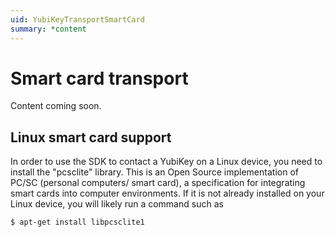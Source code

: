 ```yaml
---
uid: YubiKeyTransportSmartCard
summary: *content
---
```


<!-- Copyright 2021 Yubico AB

Licensed under the Apache License, Version 2.0 (the "License");
you may not use this file except in compliance with the License.
You may obtain a copy of the License at

    http://www.apache.org/licenses/LICENSE-2.0

Unless required by applicable law or agreed to in writing, software
distributed under the License is distributed on an "AS IS" BASIS,
WITHOUT WARRANTIES OR CONDITIONS OF ANY KIND, either express or implied.
See the License for the specific language governing permissions and
limitations under the License. -->

# Smart card transport

Content coming soon.

## Linux smart card support

In order to use the SDK to contact a YubiKey on a Linux device, you need to install the
"pcsclite" library. This is an Open Source implementation of PC/SC (personal computers/
smart card), a specification for integrating smart cards into computer environments. If it
is not already installed on your Linux device, you will likely run a command such as

```
$ apt-get install libpcsclite1
```
